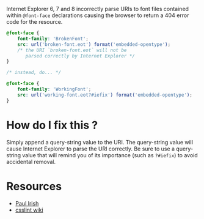 Internet Explorer 6, 7 and 8 incorrectly parse URIs to font files contained within `@font-face` declarations causing the browser to return a 404 error code for the resource. 

```css
@font-face {
    font-family: 'BrokenFont';
    src: url('broken-font.eot') format('embedded-opentype');
    /* the URI `broken-font.eot` will not be 
       parsed correctly by Internet Explorer */
}

/* instead, do... */

@font-face {
    font-family: 'WorkingFont';
    src: url('working-font.eot?#iefix') format('embedded-opentype');
}
```

# How do I fix this ?

Simply append a query-string value to the URI. The query-string value will cause Internet Explorer to parse the URI correctly. Be sure to use a query-string value that will remind you of its importance (such as `?#iefix`) to avoid accidental removal.  

# Resources

* [Paul Irish](http://www.paulirish.com/2009/bulletproof-font-face-implementation-syntax/)
* [csslint wiki](https://github.com/CSSLint/csslint/wiki/Bulletproof-font-face)
